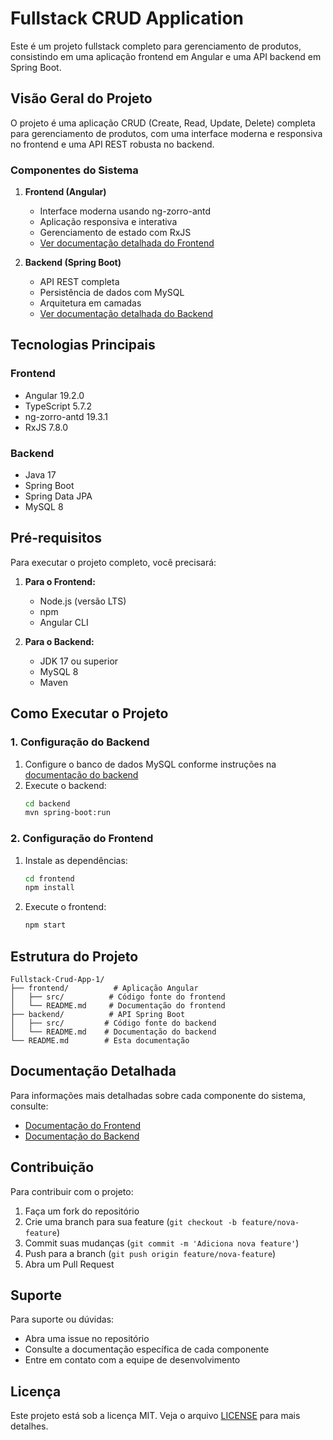 # Fullstack CRUD Application

Este é um projeto fullstack completo para gerenciamento de produtos, consistindo em uma aplicação frontend em Angular e uma API backend em Spring Boot.

## Visão Geral do Projeto

O projeto é uma aplicação CRUD (Create, Read, Update, Delete) completa para gerenciamento de produtos, com uma interface moderna e responsiva no frontend e uma API REST robusta no backend.

### Componentes do Sistema

1. **Frontend (Angular)**
   - Interface moderna usando ng-zorro-antd
   - Aplicação responsiva e interativa
   - Gerenciamento de estado com RxJS
   - [Ver documentação detalhada do Frontend](https://github.com/DEVLevid/frontend-products/blob/c1c6309d7ecf68c27b9563ccc54dbf9707bdae5e/README.md)

2. **Backend (Spring Boot)**
   - API REST completa
   - Persistência de dados com MySQL
   - Arquitetura em camadas
   - [Ver documentação detalhada do Backend](https://github.com/DEVLevid/productsApi/blob/ab0d794e1fafe8cfa4270a96928311d0a52aa525/README.md)

## Tecnologias Principais

### Frontend
- Angular 19.2.0
- TypeScript 5.7.2
- ng-zorro-antd 19.3.1
- RxJS 7.8.0

### Backend
- Java 17
- Spring Boot
- Spring Data JPA
- MySQL 8

## Pré-requisitos

Para executar o projeto completo, você precisará:

1. **Para o Frontend:**
   - Node.js (versão LTS)
   - npm
   - Angular CLI

2. **Para o Backend:**
   - JDK 17 ou superior
   - MySQL 8
   - Maven

## Como Executar o Projeto

### 1. Configuração do Backend
1. Configure o banco de dados MySQL conforme instruções na [documentação do backend](./backend/README.md)
2. Execute o backend:
   ```bash
   cd backend
   mvn spring-boot:run
   ```

### 2. Configuração do Frontend
1. Instale as dependências:
   ```bash
   cd frontend
   npm install
   ```
2. Execute o frontend:
   ```bash
   npm start
   ```

## Estrutura do Projeto

```
Fullstack-Crud-App-1/
├── frontend/          # Aplicação Angular
│   ├── src/          # Código fonte do frontend
│   └── README.md     # Documentação do frontend
├── backend/          # API Spring Boot
│   ├── src/         # Código fonte do backend
│   └── README.md    # Documentação do backend
└── README.md        # Esta documentação
```

## Documentação Detalhada

Para informações mais detalhadas sobre cada componente do sistema, consulte:

- [Documentação do Frontend](./frontend/README.md)
- [Documentação do Backend](./backend/README.md)

## Contribuição

Para contribuir com o projeto:

1. Faça um fork do repositório
2. Crie uma branch para sua feature (`git checkout -b feature/nova-feature`)
3. Commit suas mudanças (`git commit -m 'Adiciona nova feature'`)
4. Push para a branch (`git push origin feature/nova-feature`)
5. Abra um Pull Request

## Suporte

Para suporte ou dúvidas:
- Abra uma issue no repositório
- Consulte a documentação específica de cada componente
- Entre em contato com a equipe de desenvolvimento

## Licença

Este projeto está sob a licença MIT. Veja o arquivo [LICENSE](LICENSE) para mais detalhes.

